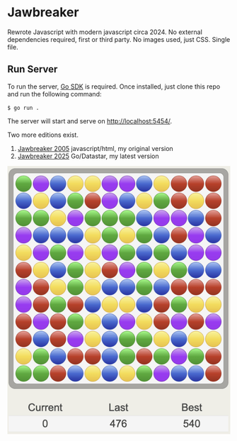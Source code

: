 # Jawbreaker

Rewrote Javascript with modern javascript circa 2024. 
No external dependencies required, first or third party. 
No images used, just CSS. Single file.

## Run Server

To run the server, [Go SDK](https://go.dev/) is required.  Once 
installed, just clone this repo and run the following command:

    $ go run .

The server will start and serve on [http://localhost:5454/](http://localhost:5454/).

Two more editions exist.

1. [Jawbreaker 2005](https://github.com/sspencer/jawbreaker-2005) javascript/html, my original version
2. [Jawbreaker 2025](https://github.com/sspencer/jawbreaker) Go/Datastar, my latest version


![Jawbreaker Screenshot](docs/jawbreaker.png "Jawbreaker")